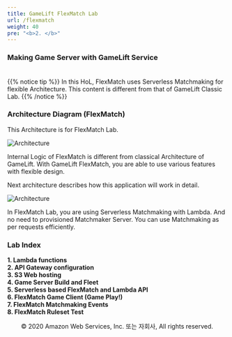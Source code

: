 ```yaml
---
title: GameLift FlexMatch Lab
url: /flexmatch
weight: 40
pre: "<b>2. </b>"
---
```



### Making Game Server with GameLift Service <br/><br/>

{{% notice tip %}}
In this HoL, FlexMatch uses Serverless Matchmaking for flexible Architecture.
This content is different from that of GameLift Classic Lab.
{{% /notice %}}

### Architecture Diagram (FlexMatch)

This Architecture is for FlexMatch Lab.

![Architecture](../images/flexmatch/FlexDemo.png)

Internal Logic of FlexMatch is different from classical Architecture of GameLift.
With GameLift FlexMatch, you are able to use various features with flexible design.

Next architecture describes how this application will work in detail.

![Architecture](../images/flexmatch/GL-Flex.png)

In FlexMatch Lab, you are using Serverless Matchmaking with Lambda. And no need to provisioned Matchmaker Server.
You can use Matchmaking as per requests efficiently.

### Lab Index

**1. Lambda functions**    
**2. API Gateway configuration**    
**3. S3 Web hosting**    
**4. Game Server Build and Fleet**    
**5. Serverless based FlexMatch and Lambda API**    
**6. FlexMatch Game Client (Game Play!)**    
**7. FlexMatch Matchmaking Events**    
**8. FlexMatch Ruleset Test**    


<p align="center">
© 2020 Amazon Web Services, Inc. 또는 자회사, All rights reserved.
</p>


